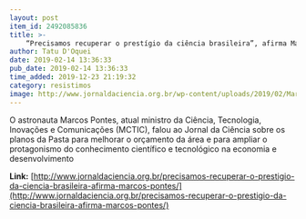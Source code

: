 ```yaml
---
layout: post
item_id: 2492085836
title: >-
    “Precisamos recuperar o prestígio da ciência brasileira”, afirma Marcos Pontes
author: Tatu D'Oquei
date: 2019-02-14 13:36:33
pub_date: 2019-02-14 13:36:33
time_added: 2019-12-23 21:19:32
category: resistimos
image: http://www.jornaldaciencia.org.br/wp-content/uploads/2019/02/Marcos-Pontes-Foto-Bruno-Peres-MCTIC.jpg
---
```


O astronauta Marcos Pontes, atual ministro da Ciência, Tecnologia, Inovações e Comunicações (MCTIC), falou ao Jornal da Ciência sobre os planos da Pasta para melhorar o orçamento da área e para ampliar o protagonismo do conhecimento científico e tecnológico na economia e desenvolvimento

**Link:** [http://www.jornaldaciencia.org.br/precisamos-recuperar-o-prestigio-da-ciencia-brasileira-afirma-marcos-pontes/](http://www.jornaldaciencia.org.br/precisamos-recuperar-o-prestigio-da-ciencia-brasileira-afirma-marcos-pontes/)

